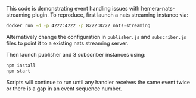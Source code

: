 This code is demonstrating event handling issues with hemera-nats-streaming plugin. To reproduce, first launch a nats streaming instance via:

```bash
docker run -d -p 4222:4222 -p 8222:8222 nats-streaming
```

Alternatively change the configuration in `publisher.js` and `subscriber.js` files to point it to a existing nats streaming server.

Then launch publisher and 3 subscriber instances using:

```bash
npm install
npm start
```

Scripts will continue to run until any handler receives the same event twice or there is a gap in an event sequence number.
